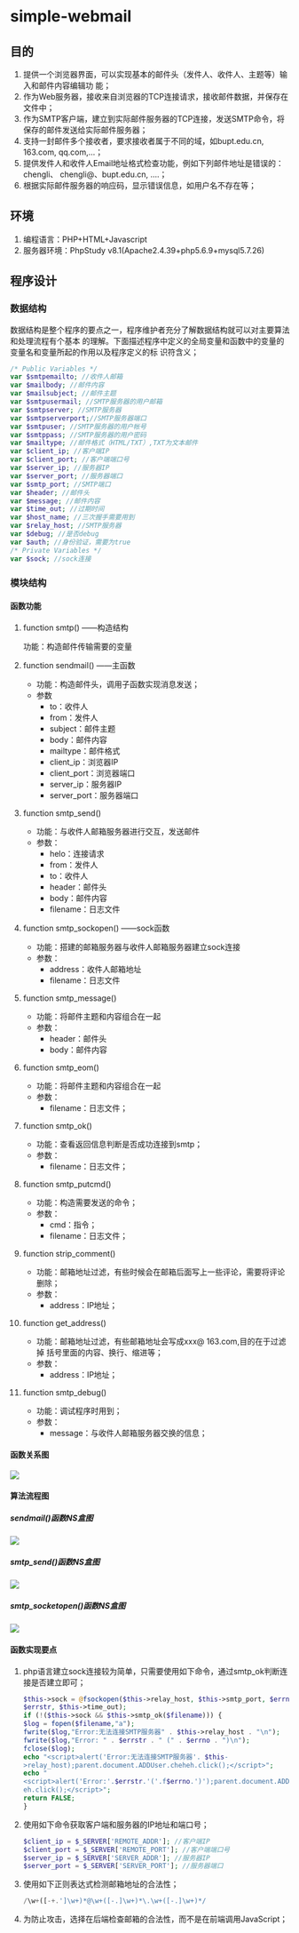 # simple-webmail

## 目的

1. 提供一个浏览器界面，可以实现基本的邮件头（发件人、收件人、主题等）输入和邮件内容编辑功 能；
2. 作为Web服务器，接收来自浏览器的TCP连接请求，接收邮件数据，并保存在文件中；
3. 作为SMTP客户端，建立到实际邮件服务器的TCP连接，发送SMTP命令，将保存的邮件发送给实际邮件服务器；
4. 支持一封邮件多个接收者，要求接收者属于不同的域，如bupt.edu.cn, 163.com, qq.com,…；
5. 提供发件人和收件人Email地址格式检查功能，例如下列邮件地址是错误的：chengli、 chengli@、bupt.edu.cn, ….；
6. 根据实际邮件服务器的响应码，显示错误信息，如用户名不存在等；

## 环境

1. 编程语言：PHP+HTML+Javascript
2. 服务器环境：PhpStudy v8.1(Apache2.4.39+php5.6.9+mysql5.7.26)

## 程序设计

### 数据结构

数据结构是整个程序的要点之一，程序维护者充分了解数据结构就可以对主要算法和处理流程有个基本 的理解。下面描述程序中定义的全局变量和函数中的变量的变量名和变量所起的作用以及程序定义的标 识符含义；

```php
/* Public Variables */ 
var $smtpemailto; //收件人邮箱 
var $mailbody; //邮件内容 
var $mailsubject; //邮件主题 
var $smtpusermail; //SMTP服务器的用户邮箱 
var $smtpserver; //SMTP服务器 
var $smtpserverport;//SMTP服务器端口 
var $smtpuser; //SMTP服务器的用户帐号 
var $smtppass; //SMTP服务器的用户密码 
var $mailtype; //邮件格式（HTML/TXT）,TXT为文本邮件 
var $client_ip; //客户端IP 
var $client_port; //客户端端口号 
var $server_ip; //服务器IP
var $server_port; //服务器端口 
var $smtp_port; //SMTP端口 
var $header; //邮件头 
var $message; //邮件内容 
var $time_out; //过期时间 
var $host_name; //三次握手需要用到 
var $relay_host; //SMTP服务器 
var $debug; //是否debug 
var $auth; //身份验证，需要为true 
/* Private Variables */ 
var $sock; //sock连接
```

### 模块结构

#### 函数功能

1. function smtp() ——构造结构 

   功能：构造邮件传输需要的变量 

2. function sendmail() ——主函数 

   - 功能：构造邮件头，调用子函数实现消息发送；
   - 参数
     - to：收件人 
     - from：发件人 
     - subject：邮件主题 
     - body：邮件内容 
     - mailtype：邮件格式 
     - client_ip：浏览器IP 
     - client_port：浏览器端口 
     - server_ip：服务器IP 
     - server_port：服务器端口

3. function smtp_send() 

   - 功能：与收件人邮箱服务器进行交互，发送邮件 
   - 参数： 
     - helo：连接请求 
     - from：发件人 
     - to：收件人 
     - header：邮件头 
     - body：邮件内容 
     - filename：日志文件

4. function smtp_sockopen() ——sock函数 

   - 功能：搭建的邮箱服务器与收件人邮箱服务器建立sock连接 
   - 参数： 
     - address：收件人邮箱地址 
     - filename：日志文件

5. function smtp_message() 

   - 功能：将邮件主题和内容组合在一起 
   - 参数： 
     - header：邮件头 
     - body：邮件内容

6. function smtp_eom()

   - 功能：将邮件主题和内容组合在一起 
   - 参数： 
     - filename：日志文件；

7. function smtp_ok() 

   - 功能：查看返回信息判断是否成功连接到smtp； 
   - 参数： 
     - filename：日志文件；

8. function smtp_putcmd() 

   - 功能：构造需要发送的命令； 
   - 参数： 
     - cmd：指令； 
     - filename：日志文件；

9. function strip_comment() 

   - 功能：邮箱地址过滤，有些时候会在邮箱后面写上一些评论，需要将评论删除； 
   - 参数：
     - address：IP地址； 

10. function get_address() 

    - 功能：邮箱地址过滤，有些邮箱地址会写成xxx@ 163.com,目的在于过滤掉 括号里面的内容、换行、缩进等； 
    - 参数： 
      - address：IP地址； 

11. function smtp_debug() 

    - 功能：调试程序时用到； 
    - 参数： 
      - message：与收件人邮箱服务器交换的信息；

#### 函数关系图

![](https://leeyuxun-1258157351.cos.ap-beijing.myqcloud.com/img/20200315191707.png)

#### 算法流程图

##### sendmail()函数NS盒图

![](https://leeyuxun-1258157351.cos.ap-beijing.myqcloud.com/img/20200315191817.png)

##### smtp_send()函数NS盒图

![](https://leeyuxun-1258157351.cos.ap-beijing.myqcloud.com/img/20200315191857.png)

##### smtp_socketopen()函数NS盒图

![](https://leeyuxun-1258157351.cos.ap-beijing.myqcloud.com/img/20200315191938.png)

#### 函数实现要点

1. php语言建立sock连接较为简单，只需要使用如下命令，通过smtp_ok判断连接是否建立即可；

   ```php
   $this->sock = @fsockopen($this->relay_host, $this->smtp_port, $errno,
   $errstr, $this->time_out);
   if (!($this->sock && $this->smtp_ok($filename))) {
   $log = fopen($filename,"a");
   fwrite($log,"Error:无法连接SMTP服务器" . $this->relay_host . "\n");
   fwrite($log,"Error: " . $errstr . " (" . $errno . ")\n");
   fclose($log);
   echo "<script>alert('Error:无法连接SMTP服务器'. $this-
   >relay_host);parent.document.ADDUser.cheheh.click();</script>";
   echo "
   <script>alert('Error:'.$errstr.'('.f$errno.')');parent.document.ADDUser.cheh
   eh.click();</script>";
   return FALSE;
   }
   ```

2. 使用如下命令获取客户端和服务器的IP地址和端口号；

   ```php
   $client_ip = $_SERVER['REMOTE_ADDR']; //客户端IP
   $client_port = $_SERVER['REMOTE_PORT']; //客户端端口号
   $server_ip = $_SERVER['SERVER_ADDR']; //服务器IP
   $server_port = $_SERVER['SERVER_PORT']; //服务器端口
   ```

3. 使用如下正则表达式检测邮箱地址的合法性；

   ```php
   /\w+([-+.']\w+)*@\w+([-.]\w+)*\.\w+([-.]\w+)*/
   ```

4.  为防止攻击，选择在后端检查邮箱的合法性，而不是在前端调用JavaScript；

